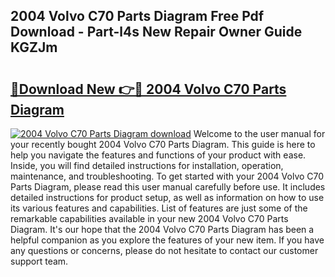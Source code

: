 ## 2004 Volvo C70 Parts Diagram Free Pdf Download - Part-l4s New Repair Owner Guide KGZJm

# <h2><a href="http://dfqqd4.blite.top/?on=2004+Volvo+C70+Parts+Diagram">🔗Download New 👉🔴 2004 Volvo C70 Parts Diagram</a></h2>

[![2004 Volvo C70 Parts Diagram download](https://i.imgur.com/lujVjoI.png)](http://dfqqd4.blite.top/?on=2004+Volvo+C70+Parts+Diagram)
Welcome to the user manual for your recently bought 2004 Volvo C70 Parts Diagram. This guide is here to help you navigate the features and functions of your product with ease. Inside, you will find detailed instructions for installation, operation, maintenance, and troubleshooting. To get started with your 2004 Volvo C70 Parts Diagram, please read this user manual carefully before use. It includes detailed instructions for product setup, as well as information on how to use its various features and capabilities. List of features are just some of the remarkable capabilities available in your new 2004 Volvo C70 Parts Diagram. It's our hope that the 2004 Volvo C70 Parts Diagram has been a helpful companion as you explore the features of your new item. If you have any questions or concerns, please do not hesitate to contact our customer support team.
